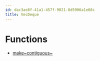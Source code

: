 ```yaml
---
id: dac3ae8f-41a1-457f-9021-8d5906a1e68c
title: VecDeque
---
```


# Functions

-   [make~contiguous~](20201120105650-make_contiguous)
